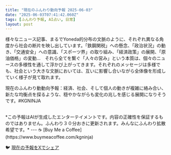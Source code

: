 ```yaml
---
title: "現在のふんわり動向予報 2025-06-03"
date: "2025-06-03T07:41:42.060Z"
tags: [ふんわり予報, AI占い, 日常]
layout: post
---
```



様々なニュース記事、まるでYoneda的分布の文脈のように、それぞれ異なる角度から社会の断片を映し出しています。「鉄鋼関税」への懸念、「政治状況」の動き、「交通安全」への意識、「スポーツ界」の取り組み、「経済政策」の展開、「原油価格」の変動…　それら全てを繋ぐ「人々の営み」という本質は、個々のニュースの多様性を通して浮かび上がってきます。それぞれのメッセージは多様でも、社会という大きな文脈においては、互いに影響し合いながら全体像を形成していく様子が見て取れます。


現在のふんわり動動向予報：経済、社会、そして個人の動きが複雑に絡み合い、新たな均衡点を探るような、穏やかながらも変化の兆しを感じる展開になりそうです。#KGNINJA

<br>
*この予報はAIが生成したエンターテイメントです。内容の正確性を保証するものではありません。ふんわり３０分おきに更新されます。みんなにふんわり拡散希望です。*
---
☕️ [Buy Me a Coffee](https://www.buymeacoffee.com/kgninja)

🐦 [現在の予報をXでシェア](https://twitter.com/intent/tweet?text=%E7%8F%BE%E5%9C%A8%E3%81%AE%E3%81%B5%E3%82%93%E3%82%8F%E3%82%8A%E4%BA%88%E5%A0%B1%3A%20%E3%80%8C%E6%A7%98%E3%80%85%E3%81%AA%E3%83%8B%E3%83%A5%E3%83%BC%E3%82%B9%E8%A8%98%E4%BA%8B%E3%80%81%E3%81%BE%E3%82%8B%E3%81%A7Yoneda%E7%9A%84%E5%88%86%E5%B8%83%E3%81%AE%E6%96%87%E8%84%88%E3%81%AE%E3%82%88%E3%81%86%E3%81%AB%E3%80%81%E3%81%9D%E3%82%8C%E3%81%9E%E3%82%8C%E7%95%B0%E3%81%AA%E3%82%8B%E8%A7%92%E5%BA%A6%E3%81%8B%E3%82%89%E7%A4%BE%E4%BC%9A%E3%81%AE%E6%96%AD%E7%89%87%E3%82%92%E6%98%A0%E3%81%97%E5%87%BA%E3%81%97%E3%81%A6%E3%81%84%E3%81%BE%E3%81%99%E3%80%82%E3%80%8D%23KGNINJA%20%E7%B6%9A%E3%81%8D%E3%81%AF%E3%83%96%E3%83%AD%E3%82%B0%E3%81%A7%EF%BC%81%F0%9F%91%87&url=https%3A%2F%2Fkg-ninja.github.io%2FFunwariyoso%2F)
